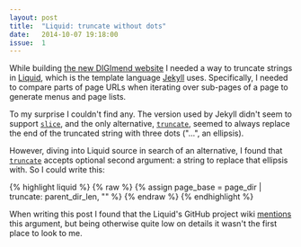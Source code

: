 ```yaml
---
layout: post
title:  "Liquid: truncate without dots"
date:   2014-10-07 19:18:00
issue:  1
---
```

While building [the new DIGImend website][digimend] I needed a way to truncate
strings in [Liquid][shopify-liquid], which is the template language
[Jekyll][jekyll] uses. Specifically, I needed to compare parts of page URLs
when iterating over sub-pages of a page to generate menus and page lists.

To my surprise I couldn't find any. The version used by Jekyll didn't seem to
support [`slice`][liquid-slice], and the only alternative,
[`truncate`][liquid-truncate], seemed to always replace the end of the
truncated string with three dots ("...", an ellipsis).

However, diving into Liquid source in search of an alternative, I found that
[`truncate`][liquid-truncate] accepts optional second argument: a string to
replace that ellipsis with. So I could write this:

{% highlight liquid %}
{% raw %}
{% assign page_base = page_dir | truncate: parent_dir_len, "" %}
{% endraw %}
{% endhighlight %}

When writing this post I found that the Liquid's GitHub project wiki
[mentions][liquid-wiki-filters] this argument, but being otherwise quite low
on details it wasn't the first place to look to me.

[digimend]:             http://digimend.github.io
[shopify-liquid]:       http://docs.shopify.com/themes/liquid-documentation/basics
[jekyll]:               http://jekyllrb.com
[liquid-slice]:         http://docs.shopify.com/themes/liquid-documentation/filters/string-filters#slice
[liquid-truncate]:      http://docs.shopify.com/themes/liquid-documentation/filters/string-filters#truncate
[liquid-wiki-filters]:  https://github.com/Shopify/liquid/wiki/Liquid-for-Designers#standard-filters
